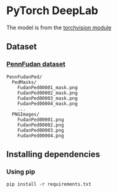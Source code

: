 #  PyTorch DeepLab

The model is from the [ torchvision module ]( sttps://pytorch.org/vision/stable/models.html#semantic-segmentation )

## Dataset
### [ PennFudan dataset ](https://www.cis.upenn.edu/~jshi/ped_html/)
```
PennFudanPed/
  PedMasks/
    FudanPed00001_mask.png
    FudanPed00002_mask.png
    FudanPed00003_mask.png
    FudanPed00004_mask.png
    ...
  PNGImages/
    FudanPed00001.png
    FudanPed00002.png
    FudanPed00003.png
    FudanPed00004.png
```
## Installing dependencies
### Using pip
```
pip install -r requirements.txt
```